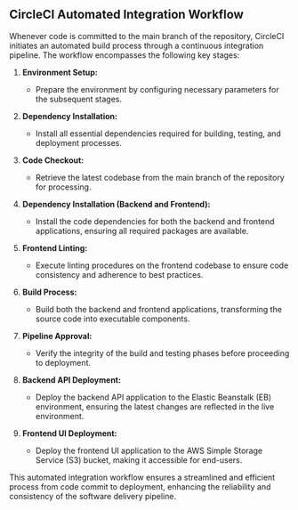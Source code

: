 ## CircleCI Automated Integration Workflow

Whenever code is committed to the main branch of the repository, CircleCI initiates an automated build process through a continuous integration pipeline. The workflow encompasses the following key stages:

1. **Environment Setup:**
   - Prepare the environment by configuring necessary parameters for the subsequent stages.
  
2. **Dependency Installation:**
   - Install all essential dependencies required for building, testing, and deployment processes.

3. **Code Checkout:**
   - Retrieve the latest codebase from the main branch of the repository for processing.

4. **Dependency Installation (Backend and Frontend):**
   - Install the code dependencies for both the backend and frontend applications, ensuring all required packages are available.

5. **Frontend Linting:**
   - Execute linting procedures on the frontend codebase to ensure code consistency and adherence to best practices.

6. **Build Process:**
   - Build both the backend and frontend applications, transforming the source code into executable components.

7. **Pipeline Approval:**
   - Verify the integrity of the build and testing phases before proceeding to deployment.

8. **Backend API Deployment:**
   - Deploy the backend API application to the Elastic Beanstalk (EB) environment, ensuring the latest changes are reflected in the live environment.

9. **Frontend UI Deployment:**
   - Deploy the frontend UI application to the AWS Simple Storage Service (S3) bucket, making it accessible for end-users.

This automated integration workflow ensures a streamlined and efficient process from code commit to deployment, enhancing the reliability and consistency of the software delivery pipeline.